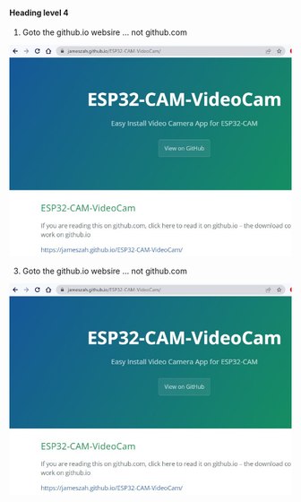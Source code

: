 
#### Heading level 4

1.  Goto the github.io websire ... not github.com

<img src="./doc/Screenshot 2022-04-19 121554.jpg">

3.   Goto the github.io websire ... not github.com

<img src="./doc/Screenshot 2022-04-19 121554.jpg">

